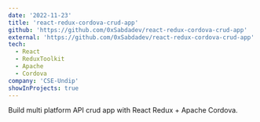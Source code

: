 ```yaml
---
date: '2022-11-23'
title: 'react-redux-cordova-crud-app'
github: 'https://github.com/0xSabdadev/react-redux-cordova-crud-app'
external: 'https://github.com/0xSabdadev/react-redux-cordova-crud-app'
tech:
  - React
  - ReduxToolkit
  - Apache
  - Cordova
company: 'CSE-Undip'
showInProjects: true
---
```


Build multi platform API crud app with React Redux + Apache Cordova.

